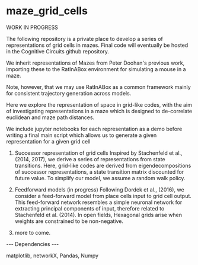 # maze_grid_cells

WORK IN PROGRESS

The following repository is a private place to develop a series of representations of grid cells in mazes.
Final code will eventually be hosted in the Cognitive Circuits github repository.

We inherit representations of Mazes from Peter Doohan's previous work, importing these to the RatInABox environment for simulating a mouse in a maze.

Note, however, that we may use RatInABox as a common framework mainly for consistent trajectory generation across models.

Here we explore the representation of space in grid-like codes, with the aim of investigating representations in a maze which is designed to de-correlate euclidean and maze path distances. 

We include jupyter notebooks for each representation as a demo before writing a final main script which allows us to generate a given representation for a given grid cell

1) Successor representation of grid cells
Inspired by Stachenfeld et al., (2014, 2017), we derive a series of representations from state transitions.
Here, grid-like codes are derived from eigendecompositions of successor representations, a state transition matrix discounted for future value.
To simplify our model, we assume a random walk policy.

2) Feedforward models (in progress)
Following Dordek et al., (2016), we consider a feed-forward model from place cells input to grid cell output.
This feed-forward network resembles a simple neuronal network for extracting principal components of input, therefore related to Stachenfeld et al. (2014).
In open fields, Hexagonal grids arise when weights are constrained to be non-negative.

3) more to come.

--- Dependencies ---

matplotlib, networkX, Pandas, Numpy
